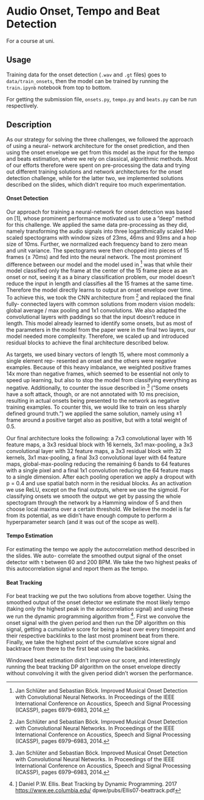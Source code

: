 # Audio Onset, Tempo and Beat Detection

For a course at uni.

## Usage

Training data for the onset detection (`.wav` and `.gt` files) goes to `data/train_onsets`, then 
the model can be trained by running the `train.ipynb` notebook from top to bottom.

For getting the submission file, `onsets.py`, `tempo.py` and `beats.py` can be run respectively.

## Description

As our strategy for solving the three challenges, we followed the approach of using a neural-
network architecture for the onset prediction, and then using the onset envelope we get from this
model as the input for the tempo and beats estimation, where we rely on classical, algorithmic
methods. Most of our efforts therefore were spent on pre-processing the data and trying out
different training solutions and network architectures for the onset detection challenge, while for
the latter two, we implemented solutions described on the slides, which didn’t require too much
experimentation.

#### Onset Detection

Our approach for training a neural-network for onset detection was based on [1], whose prominent
performance motivated us to use a ”deep” method for this challenge. We applied the same data
pre-processing as they did, namely transforming the audio signals into three logarithmically scaled
Mel-scaled spectograms with window sizes of 23ms, 46ms and 93ms and a hop size of 10ms. Further,
we normalized each frequency band to zero mean and unit variance. The spectograms were then
chopped into pieces of 15 frames (± 70ms) and fed into the neural network.
The most prominent difference between our model and the model used in [^1] was that while
their model classified only the frame at the center of the 15 frame piece as an onset or not, seeing
it as a binary classification problem, our model doesn’t reduce the input in length and classifies all
the 15 frames at the same time. Therefore the model directly learns to output an onset envelope
over time. To achieve this, we took the CNN architecture from [^1] and replaced the final fully-
connected layers with common solutions from modern vision models: global average / max pooling
and 1x1 convolutions. We also adapted the convolutional layers with paddings so that the input
doesn’t reduce in length. This model already learned to identify some onsets, but as most of
the parameters in the model from the paper were in the final two layers, our model needed more
complexity. Therefore, we scaled up and introduced residual blocks to achieve the final architecture
described below.

As targets, we used binary vectors of length 15, where most commonly a single element rep-
resented an onset and the others were negative examples. Because of this heavy imbalance, we
weighted positive frames 14x more than negative frames, which seemed to be essential not only to
speed up learning, but also to stop the model from classifying everything as negative. Additionally,
to counter the issue described in [^1] (”Some onsets have a soft attack, though, or are not annotated
with 10 ms precision, resulting in actual onsets being presented to the network as negative training
examples. To counter this, we would like to train on less sharply defined ground truth.”) we applied
the same solution, namely using ±1 frame around a positive target also as positive, but with a total
weight of 0.5.

Our final architecture looks the following: a 7x3 convolutional layer with 16 feature maps, a 3x3
residual block with 16 kernels, 3x1 max-pooling, a 3x3 convolutional layer with 32 feature maps, a
3x3 residual block with 32 kernels, 3x1 max-pooling, a final 3x3 convolutional layer with 64 feature
maps, global-max-pooling reducing the remaining 6 bands to 64 features with a single pixel and
a final 1x1 convolution reducing the 64 feature maps to a single dimension. After each pooling
operation we apply a dropout with p = 0.4 and use spatial batch norm in the residual blocks. As
an activation we use ReLU, except on the final outputs, where we use the sigmoid.
For classifying onsets we smooth the output we get by passing the whole spectogram through
the network by a Hamming window of 5 and then choose local maxima over a certain threshold.
We believe the model is far from its potential, as we didn’t have enough compute to perform a
hyperparameter search (and it was out of the scope as well).

#### Tempo Estimation

For estimating the tempo we apply the autocorrelation method described in the slides. We auto-
correlate the smoothed output signal of the onset detector with τ between 60 and 200 BPM. We
take the two highest peaks of this autocorrelation signal and report them as the tempo.

#### Beat Tracking

For beat tracking we put the two solutions from above together. Using the smoothed output of the
onset detector we estimate the most likely tempo (taking only the highest peak in the autocorrelation
signal) and using these we run the dynamic programming algorithm from [^2]. First we convolve
the onset signal with the given period and then run the DP algorithm on this signal, getting a
cumulative score for being a beat over every timepoint and their respective backlinks to the last
most prominent beat from there. Finally, we take the highest point of the cumulative score signal
and backtrace from there to the first beat using the backlinks.

Windowed beat estimation didn’t improve our score, and interestingly running the beat tracking
DP algorithm on the onset envelope directly without convolving it with the given period didn’t
worsen the performance.

[^1]: Jan Schlüter and Sebastian Böck. Improved Musical Onset Detection with Convolutional Neural Networks.
In Proceedings of the IEEE International Conference on Acoustics, Speech and
Signal Processing (ICASSP), pages 6979–6983, 2014.

[^2]: ] Daniel P.W. Ellis. Beat Tracking by Dynamic Programming. 2017
https://www.ee.columbia.edu/ dpwe/pubs/Ellis07-beattrack.pdf